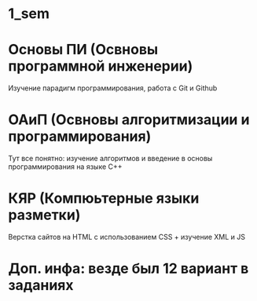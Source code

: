 # 1_sem 
# Основы ПИ (Освновы программной инженерии)
Изучение парадигм программирования, работа с Git и Github

# ОАиП (Освновы алгоритмизации и программирования) 
Тут все понятно: изучение алгоритмов и введение в основы программирования на языке С++

# КЯР (Компюьтерные языки разметки)
Верстка сайтов на HTML c использованием CSS + изучение XML и JS

# Доп. инфа: везде был 12 вариант в заданиях
